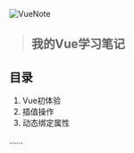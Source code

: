 ![VueNote](https://gitee.com/ShaoxiongDu/imageBed/raw/master/VueNote.jpg)

> ## 我的Vue学习笔记 

## 目录

1. Vue初体验
2. 插值操作
3. 动态绑定属性

......